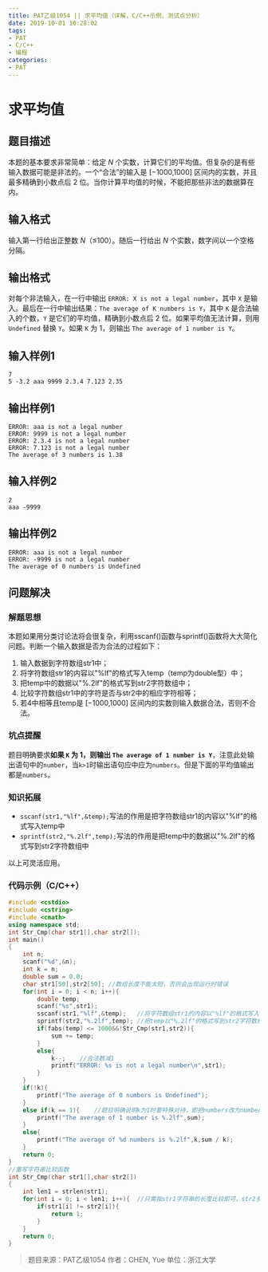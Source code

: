 ```yaml
---
title: PAT乙级1054 || 求平均值（详解，C/C++示例，测试点分析）
date: 2019-10-01 10:28:02
tags:
- PAT
- C/C++
- 编程
categories:
- PAT
---
```


# **求平均值**
## **题目描述**
本题的基本要求非常简单：给定 *N* 个实数，计算它们的平均值。但复杂的是有些输入数据可能是非法的。一个“合法”的输入是 [−1000,1000] 区间内的实数，并且最多精确到小数点后 2 位。当你计算平均值的时候，不能把那些非法的数据算在内。

## **输入格式**
输入第一行给出正整数 *N*（≤100）。随后一行给出 *N* 个实数，数字间以一个空格分隔。

## **输出格式**
对每个非法输入，在一行中输出 `ERROR: X is not a legal number`，其中 `X` 是输入。最后在一行中输出结果：`The average of K numbers is Y`，其中 `K` 是合法输入的个数，`Y` 是它们的平均值，精确到小数点后 2 位。如果平均值无法计算，则用 `Undefined` 替换 `Y`。如果 `K` 为 1，则输出 `The average of 1 number is Y`。
## **输入样例1**
```null
7
5 -3.2 aaa 9999 2.3.4 7.123 2.35
```
## **输出样例1**
```null
ERROR: aaa is not a legal number
ERROR: 9999 is not a legal number
ERROR: 2.3.4 is not a legal number
ERROR: 7.123 is not a legal number
The average of 3 numbers is 1.38
```
## **输入样例2**
```null
2
aaa -9999
```
## **输出样例2**
```null
ERROR: aaa is not a legal number
ERROR: -9999 is not a legal number
The average of 0 numbers is Undefined
```

## 问题解决
### 解题思想
本题如果用分类讨论法将会很复杂，利用sscanf()函数与sprintf()函数将大大简化问题。判断一个输入数据是否为合法的过程如下：

1. 输入数据到字符数组str1中；
2. 将字符数组str1的内容以"%lf"的格式写入temp（temp为double型）中；
3. 把temp中的数据以"%.2lf"的格式写到str2字符数组中；
4. 比较字符数组str1中的字符是否与str2中的相应字符相等；
5. 若4中相等且temp是 [−1000,1000] 区间内的实数则输入数据合法，否则不合法。

### 坑点提醒

题目明确要求**如果 `K` 为 1，则输出 `The average of 1 number is Y`**，注意此处输出语句中的`number`，当`k>1`时输出语句应中应为`numbers`。但是下面的平均值输出都是`numbers`。

### 知识拓展

* `sscanf(str1,"%lf",&temp);`写法的作用是把字符数组str1的内容以"%lf"的格式写入temp中
* `sprintf(str2,"%.2lf",temp);`写法的作用是把temp中的数据以"%.2lf"的格式写到str2字符数组中

以上可灵活应用。

### 代码示例（C/C++）

```cpp
#include <cstdio>
#include <cstring>
#include <cmath>
using namespace std;
int Str_Cmp(char str1[],char str2[]);
int main()
{
    int n;
    scanf("%d",&n);
    int k = n;
    double sum = 0.0;
    char str1[50],str2[50]; //数组长度不能太短，否则会出现运行时错误
    for(int i = 0; i < n; i++){
        double temp;
        scanf("%s",str1);
        sscanf(str1,"%lf",&temp);   //将字符数组str1的内容以"%lf"的格式写入temp中
        sprintf(str2,"%.2lf",temp); //把temp以"%.2lf"的格式写到str2字符数组中
        if(fabs(temp) <= 1000&&!Str_Cmp(str1,str2)){
            sum += temp;
        }
        else{
            k--;    //合法数减1
            printf("ERROR: %s is not a legal number\n",str1);
        }
    }
    if(!k){
        printf("The average of 0 numbers is Undefined");
    }
    else if(k == 1){    //题目明确说明k为1时要特殊对待，即把numbers改为number
        printf("The average of 1 number is %.2lf",sum);
    }
    else{
        printf("The average of %d numbers is %.2lf",k,sum / k);
    }
    return 0;
}
//重写字符串比较函数
int Str_Cmp(char str1[],char str2[])
{
    int len1 = strlen(str1);
    for(int i = 0; i < len1; i++){  //只需按str1字符串的长度比较即可，str2多出的部分不必比较
        if(str1[i] != str2[i]){
            return 1;
        }
    }
    return 0;
}
```
>题目来源：PAT乙级1054
>作者：CHEN, Yue
>单位：浙江大学